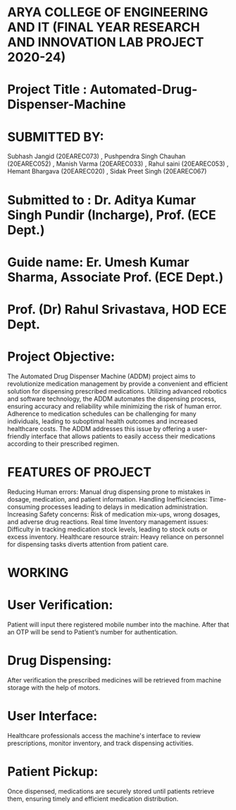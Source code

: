 # ARYA COLLEGE OF ENGINEERING AND IT  (FINAL YEAR RESEARCH AND INNOVATION LAB PROJECT 2020-24)
# Project Title : Automated-Drug-Dispenser-Machine


# SUBMITTED BY:  
Subhash Jangid (20EAREC073) , Pushpendra Singh Chauhan  (20EAREC052) , Manish Varma (20EAREC033) , Rahul saini (20EAREC053)  , Hemant Bhargava (20EAREC020) , Sidak Preet Singh (20EAREC067)

# Submitted to : Dr. Aditya Kumar Singh Pundir (Incharge), Prof. (ECE Dept.)
# Guide name:    Er. Umesh Kumar Sharma, Associate Prof. (ECE Dept.)
# Prof. (Dr) Rahul Srivastava, HOD ECE Dept.

# Project Objective:
The Automated Drug Dispenser Machine (ADDM) project aims to revolutionize medication management by provide a convenient and efficient solution for dispensing prescribed medications. 
Utilizing advanced robotics and software technology, the ADDM automates the dispensing process, ensuring accuracy and reliability while minimizing the risk of human error.
Adherence to medication schedules can be challenging for many individuals, leading to suboptimal health outcomes and increased healthcare costs. The ADDM addresses this issue by offering a user-friendly interface that allows patients to easily access their medications according to their prescribed regimen.

# FEATURES OF PROJECT 
Reducing Human errors: Manual drug dispensing prone to mistakes in dosage, medication, and patient information.
Handling Inefficiencies: Time-consuming processes leading to delays in medication administration.
Increasing Safety concerns: Risk of medication mix-ups, wrong dosages, and adverse drug reactions.
Real time Inventory management issues: Difficulty in tracking medication stock levels, leading to stock outs or excess inventory.
Healthcare resource strain: Heavy reliance on personnel for dispensing tasks diverts attention from patient care.

# WORKING
# User Verification: 
  Patient will input there registered mobile number into the machine. After that an OTP will be send to Patient’s number for authentication.

# Drug Dispensing:  
  After verification the prescribed medicines will be retrieved from machine storage with the help of motors.

# User Interface: 
  Healthcare professionals access the machine's interface to review prescriptions, monitor inventory, and track dispensing activities.

# Patient Pickup: 
  Once dispensed, medications are securely stored until patients retrieve them, ensuring timely and efficient medication distribution.










